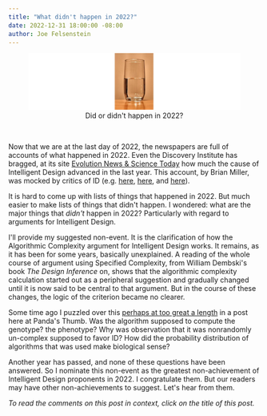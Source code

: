 ```yaml
---
title: "What didn't happen in 2022?"
date: 2022-12-31 18:00:00 -08:00
author: Joe Felsenstein
---
```


<figure><img src="/uploads/2022/GlassHalfFull.jpg" alt=Image of glass-half-full /><figcaption><div align="center">Did or didn't happen in 2022?</div></figcaption></figure>

<p>&nbsp;</p>

Now that we are at the last day of 2022, the newspapers are full of accounts of what happened in 2022.  Even the Discovery Institute has bragged, at its site [Evolution News &amp; Science Today](https://evolutionnews.org/2022/12/the-year-in-review-intelligent-design-grows-in-influence-and-depth/)
how much the cause of Intelligent Design advanced in the last year.  This account, by Brian Miller, was mocked by critics of ID (e.g. [here](https://freethoughtblogs.com/pharyngula/2022/12/30/the-enduring-futility-of-intelligent-design-creationism/), [here](https://discourse.peacefulscience.org/t/id-achievements-of-the-year/15635), and [here](https://freethoughtblogs.com/pharyngula/2023/01/01/follow-up-on-id-at-conferences/)).

It is hard to come up with lists of things that happened in 2022.  But much easier to make lists of things that didn't happen.  I wondered: what are the major things 
that _didn't_ happen in 2022?  Particularly with regard to arguments for Intelligent Design.

I'll provide my suggested non-event.   It is the clarification of how the Algorithmic Complexity argument for Intelligent Design works.  It remains, as it has been 
for some years, basically unexplained.  A reading of the whole course of argument using Specified Complexity, from William Dembski's book _The Design Inference_ on, 
shows that the algorithmic complexity calculation started out as a peripheral suggestion and gradually changed until it is now said to be central to that 
argument.  But in the course of these changes, the logic of the criterion became no clearer.

Some time ago I puzzled over this [perhaps at too great a length](https://pandasthumb.org/archives/2019/12/Is-Algorithmic-Specified-Complexity-Useless-for-Analyzing-Evolution.html) in a post here at Panda's Thumb.  Was the algorithm supposed to compute the genotype?  the phenotype? 
Why was observation that it was nonrandomly un-complex supposed to favor ID?  How did the probability distribution of algorithms that was used make biological sense? 

Another year has passed, and none of these questions have been answered.  So I nominate this non-event as the greatest non-achievement of Intelligent Design proponents 
in 2022.  I congratulate them.  But our readers may have other non-achievements to suggest.  Let's hear from them.

_To read the comments on this post in context, click on the title of this post._
